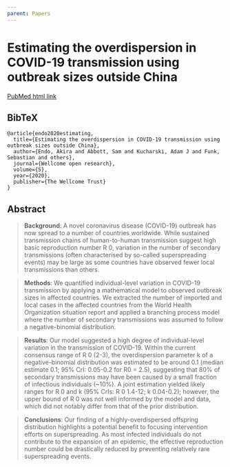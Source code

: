 ```yaml
---
parent: Papers
---
```


# Estimating the overdispersion in COVID-19 transmission using outbreak sizes outside China

[PubMed html link](https://www.ncbi.nlm.nih.gov/pmc/articles/PMC7338915/)

## BibTeX
```
@article{endo2020estimating,
  title={Estimating the overdispersion in COVID-19 transmission using outbreak sizes outside China},
  author={Endo, Akira and Abbott, Sam and Kucharski, Adam J and Funk, Sebastian and others},
  journal={Wellcome open research},
  volume={5},
  year={2020},
  publisher={The Wellcome Trust}
}
```

## Abstract

>  **Background**: A novel coronavirus disease (COVID-19) outbreak has now spread to a number of countries worldwide. While sustained transmission chains of human-to-human transmission suggest high basic reproduction number R 0, variation in the number of secondary transmissions (often characterised by so-called superspreading events) may be large as some countries have observed fewer local transmissions than others.

> **Methods**: We quantified individual-level variation in COVID-19 transmission by applying a mathematical model to observed outbreak sizes in affected countries. We extracted the number of imported and local cases in the affected countries from the World Health Organization situation report and applied a branching process model where the number of secondary transmissions was assumed to follow a negative-binomial distribution.

> **Results**: Our model suggested a high degree of individual-level variation in the transmission of COVID-19. Within the current consensus range of R 0 (2-3), the overdispersion parameter k of a negative-binomial distribution was estimated to be around 0.1 (median estimate 0.1; 95% CrI: 0.05-0.2 for R0 = 2.5), suggesting that 80% of secondary transmissions may have been caused by a small fraction of infectious individuals (~10%). A joint estimation yielded likely ranges for R 0 and k (95% CrIs: R 0 1.4-12; k 0.04-0.2); however, the upper bound of R 0 was not well informed by the model and data, which did not notably differ from that of the prior distribution.

> **Conclusions**: Our finding of a highly-overdispersed offspring distribution highlights a potential benefit to focusing intervention efforts on superspreading. As most infected individuals do not contribute to the expansion of an epidemic, the effective reproduction number could be drastically reduced by preventing relatively rare superspreading events.